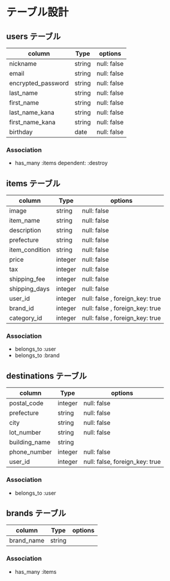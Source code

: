 # テーブル設計

## users テーブル

| column             | Type       | options     |
| ------------------ | ---------- | ----------- |
| nickname           | string     | null: false |
| email              | string     | null: false |
| encrypted_password | string     | null: false |
| last_name          | string     | null: false |
| first_name         | string     | null: false |
| last_name_kana     | string     | null: false |
| first_name_kana    | string     | null: false |
| birthday           | date       | null: false |


### Association
- has_many :items dependent: :destroy

## items テーブル

| column          | Type       | options                        |
| --------------- | ---------- | ------------------------------ |
| image           | string     | null: false                    |
| item_name       | string     | null: false                    |
| description     | string     | null: false                    |
| prefecture      | string     | null: false                    |
| item_condition  | string     | null: false                    |
| price           | integer    | null: false                    |
| tax             | integer    | null: false                    |
| shipping_fee    | integer    | null: false                    |
| shipping_days   | integer    | null: false                    |
| user_id         | integer    | null: false , foreign_key: true|
| brand_id        | integer    | null: false , foreign_key: true|
| category_id     | integer    | null: false , foreign_key: true|

### Association

- belongs_to :user 
- belongs_to :brand 

## destinations テーブル

| column          | Type       | options                        |
| --------------- | ---------- | ------------------------------ |
| postal_code     | integer    | null: false                    |
| prefecture      | string     | null: false                    |
| city            | string     | null: false                    |
| lot_number      | string     | null: false                    |
| building_name   | string     |                                |
| phone_number    | integer    | null: false                    |
| user_id         | integer    | null: false, foreign_key: true |

### Association

- belongs_to :user

## brands テーブル

| column           | Type       | options             |
| ---------------- | ---------- | ------------------- |
| brand_name       | string     |                     |

### Association

- has_many :items

## 